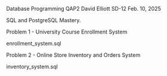 Database Programming QAP2
David Elliott SD-12
Feb. 10, 2025

SQL and PostgreSQL Mastery.

Problem 1 - University Course Enrollment System

enrollment_system.sql

Problem 2 - Online Store Inventory and Orders System

inventory_system.sql



